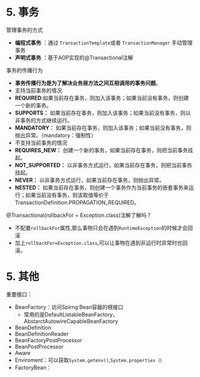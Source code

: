 # 5. 事务

管理事务的方式

- **编程式事务** ：通过 `TransactionTemplate`或者 `TransactionManager` 手动管理事务
- **声明式事务** ：基于AOP实现的@Transactional注解

事务的传播行为

- **事务传播行为是为了解决业务层方法之间互相调用的事务问题**。
- 支持当前事务的情况
- **REQUIRED**:如果当前存在事务，则加入该事务；如果当前没有事务，则创建一个新的事务。
- **SUPPORTS：** 如果当前存在事务，则加入该事务；如果当前没有事务，则以非事务的方式继续运行。
- **MANDATORY：** 如果当前存在事务，则加入该事务；如果当前没有事务，则抛出异常。（mandatory：强制性）
- 不支持当前事务的情况
- **REQUIRES_NEW：** 创建一个新的事务，如果当前存在事务，则把当前事务挂起。
- **NOT_SUPPORTED：** 以非事务方式运行，如果当前存在事务，则把当前事务挂起。
- **NEVER：** 以非事务方式运行，如果当前存在事务，则抛出异常。
- **NESTED：** 如果当前存在事务，则创建一个事务作为当前事务的嵌套事务来运行；如果当前没有事务，则该取值等价于TransactionDefinition.PROPAGATION_REQUIRED。

@Transactional(rollbackFor = Exception.class)注解了解吗？

- 不配置`rollbackFor`属性,那么事物只会在遇到`RuntimeException`的时候才会回滚
- 加上`rollbackFor=Exception.class`,可以让事物在遇到非运行时异常时也回滚。

# 5. 其他

重要接口：

- BeanFactory：访问Spirng Bean容器的根接口
  - 常用的是DefaultListableBeanFactory，AbstarctAutowireCapableBeanFactory
- BeanDefinition
- BeanDefinitionReader
- BeanFactoryPostProcessor
- BeanPostProcessor
- Aware
- Enviroment：可以获取`System.getenv()`,`System.properties（）`
- FactoryBean：
